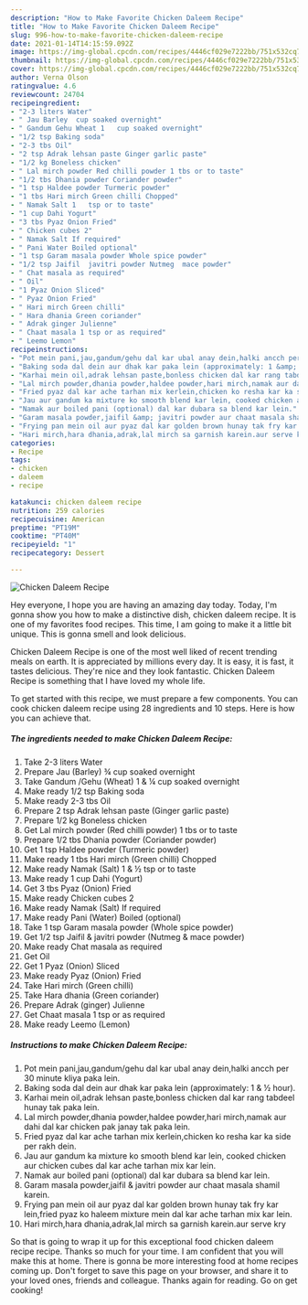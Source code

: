 ```yaml
---
description: "How to Make Favorite Chicken Daleem Recipe"
title: "How to Make Favorite Chicken Daleem Recipe"
slug: 996-how-to-make-favorite-chicken-daleem-recipe
date: 2021-01-14T14:15:59.092Z
image: https://img-global.cpcdn.com/recipes/4446cf029e7222bb/751x532cq70/chicken-daleem-recipe-recipe-main-photo.jpg
thumbnail: https://img-global.cpcdn.com/recipes/4446cf029e7222bb/751x532cq70/chicken-daleem-recipe-recipe-main-photo.jpg
cover: https://img-global.cpcdn.com/recipes/4446cf029e7222bb/751x532cq70/chicken-daleem-recipe-recipe-main-photo.jpg
author: Verna Olson
ratingvalue: 4.6
reviewcount: 24704
recipeingredient:
- "2-3 liters Water"
- " Jau Barley  cup soaked overnight"
- " Gandum Gehu Wheat 1   cup soaked overnight"
- "1/2 tsp Baking soda"
- "2-3 tbs Oil"
- "2 tsp Adrak lehsan paste Ginger garlic paste"
- "1/2 kg Boneless chicken"
- " Lal mirch powder Red chilli powder 1 tbs or to taste"
- "1/2 tbs Dhania powder Coriander powder"
- "1 tsp Haldee powder Turmeric powder"
- "1 tbs Hari mirch Green chilli Chopped"
- " Namak Salt 1   tsp or to taste"
- "1 cup Dahi Yogurt"
- "3 tbs Pyaz Onion Fried"
- " Chicken cubes 2"
- " Namak Salt If required"
- " Pani Water Boiled optional"
- "1 tsp Garam masala powder Whole spice powder"
- "1/2 tsp Jaifil  javitri powder Nutmeg  mace powder"
- " Chat masala as required"
- " Oil"
- "1 Pyaz Onion Sliced"
- " Pyaz Onion Fried"
- " Hari mirch Green chilli"
- " Hara dhania Green coriander"
- " Adrak ginger Julienne"
- " Chaat masala 1 tsp or as required"
- " Leemo Lemon"
recipeinstructions:
- "Pot mein pani,jau,gandum/gehu dal kar ubal anay dein,halki ancch per 30 minute kliya paka lein."
- "Baking soda dal dein aur dhak kar paka lein (approximately: 1 &amp; ½ hour)."
- "Karhai mein oil,adrak lehsan paste,bonless chicken dal kar rang tabdeel hunay tak paka lein."
- "Lal mirch powder,dhania powder,haldee powder,hari mirch,namak aur dahi dal kar chicken pak janay tak paka lein."
- "Fried pyaz dal kar ache tarhan mix kerlein,chicken ko resha kar ka side per rakh dein."
- "Jau aur gandum ka mixture ko smooth blend kar lein, cooked chicken aur chicken cubes dal kar ache tarhan mix kar lein."
- "Namak aur boiled pani (optional) dal kar dubara sa blend kar lein."
- "Garam masala powder,jaifil &amp; javitri powder aur chaat masala shamil karein."
- "Frying pan mein oil aur pyaz dal kar golden brown hunay tak fry kar lein,fried pyaz ko haleem mixture mein dal kar ache tarhan mix kar lein."
- "Hari mirch,hara dhania,adrak,lal mirch sa garnish karein.aur serve kry"
categories:
- Recipe
tags:
- chicken
- daleem
- recipe

katakunci: chicken daleem recipe 
nutrition: 259 calories
recipecuisine: American
preptime: "PT19M"
cooktime: "PT40M"
recipeyield: "1"
recipecategory: Dessert

---
```



![Chicken Daleem Recipe](https://img-global.cpcdn.com/recipes/4446cf029e7222bb/751x532cq70/chicken-daleem-recipe-recipe-main-photo.jpg)

Hey everyone, I hope you are having an amazing day today. Today, I'm gonna show you how to make a distinctive dish, chicken daleem recipe. It is one of my favorites food recipes. This time, I am going to make it a little bit unique. This is gonna smell and look delicious.

Chicken Daleem Recipe is one of the most well liked of recent trending meals on earth. It is appreciated by millions every day. It is easy, it is fast, it tastes delicious. They're nice and they look fantastic. Chicken Daleem Recipe is something that I have loved my whole life.




To get started with this recipe, we must prepare a few components. You can cook chicken daleem recipe using 28 ingredients and 10 steps. Here is how you can achieve that.

<!--inarticleads1-->

##### The ingredients needed to make Chicken Daleem Recipe:

1. Take 2-3 liters Water
1. Prepare  Jau (Barley) ¾ cup soaked overnight
1. Take  Gandum /Gehu (Wheat) 1 &amp; ¼ cup soaked overnight
1. Make ready 1/2 tsp Baking soda
1. Make ready 2-3 tbs Oil
1. Prepare 2 tsp Adrak lehsan paste (Ginger garlic paste)
1. Prepare 1/2 kg Boneless chicken
1. Get  Lal mirch powder (Red chilli powder) 1 tbs or to taste
1. Prepare 1/2 tbs Dhania powder (Coriander powder)
1. Get 1 tsp Haldee powder (Turmeric powder)
1. Make ready 1 tbs Hari mirch (Green chilli) Chopped
1. Make ready  Namak (Salt) 1 &amp; ½ tsp or to taste
1. Make ready 1 cup Dahi (Yogurt)
1. Get 3 tbs Pyaz (Onion) Fried
1. Make ready  Chicken cubes 2
1. Make ready  Namak (Salt) If required
1. Make ready  Pani (Water) Boiled (optional)
1. Take 1 tsp Garam masala powder (Whole spice powder)
1. Get 1/2 tsp Jaifil &amp; javitri powder (Nutmeg &amp; mace powder)
1. Make ready  Chat masala as required
1. Get  Oil
1. Get 1 Pyaz (Onion) Sliced
1. Make ready  Pyaz (Onion) Fried
1. Take  Hari mirch (Green chilli)
1. Take  Hara dhania (Green coriander)
1. Prepare  Adrak (ginger) Julienne
1. Get  Chaat masala 1 tsp or as required
1. Make ready  Leemo (Lemon)




<!--inarticleads2-->

##### Instructions to make Chicken Daleem Recipe:

1. Pot mein pani,jau,gandum/gehu dal kar ubal anay dein,halki ancch per 30 minute kliya paka lein.
1. Baking soda dal dein aur dhak kar paka lein (approximately: 1 &amp; ½ hour).
1. Karhai mein oil,adrak lehsan paste,bonless chicken dal kar rang tabdeel hunay tak paka lein.
1. Lal mirch powder,dhania powder,haldee powder,hari mirch,namak aur dahi dal kar chicken pak janay tak paka lein.
1. Fried pyaz dal kar ache tarhan mix kerlein,chicken ko resha kar ka side per rakh dein.
1. Jau aur gandum ka mixture ko smooth blend kar lein, cooked chicken aur chicken cubes dal kar ache tarhan mix kar lein.
1. Namak aur boiled pani (optional) dal kar dubara sa blend kar lein.
1. Garam masala powder,jaifil &amp; javitri powder aur chaat masala shamil karein.
1. Frying pan mein oil aur pyaz dal kar golden brown hunay tak fry kar lein,fried pyaz ko haleem mixture mein dal kar ache tarhan mix kar lein.
1. Hari mirch,hara dhania,adrak,lal mirch sa garnish karein.aur serve kry




So that is going to wrap it up for this exceptional food chicken daleem recipe recipe. Thanks so much for your time. I am confident that you will make this at home. There is gonna be more interesting food at home recipes coming up. Don't forget to save this page on your browser, and share it to your loved ones, friends and colleague. Thanks again for reading. Go on get cooking!
